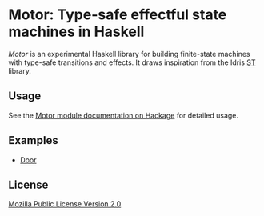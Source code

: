 # Motor: Type-safe effectful state machines in Haskell

*Motor* is an experimental Haskell library for building finite-state
machines with type-safe transitions and effects. It draws inspiration
from the Idris
[ST](http://docs.idris-lang.org/en/latest/st/state.html) library.

## Usage

See the [Motor module documentation on
Hackage](http://hackage.haskell.org/package/motor) for detailed usage.

## Examples

* [Door](examples/Door.hs)

## License

[Mozilla Public License Version 2.0](LICENSE)
